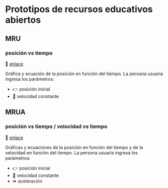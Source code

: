 # Prototipos de recursos educativos abiertos
## MRU
### posición vs tiempo
:link: [enlace](https://glacy.github.io/MRU/)

Gráfica y ecuación de la posición en función del tiempo. La persona usuaria ingresa los parámetros:
- :point_right: posición inicial
- :runner: velocidad constante

## MRUA
### posición vs tiempo / velocidad vs tiempo
:link: [enlace](https://glacy.github.io/MRUA/)

Gráficas y ecuaciones de la posición en función del tiempo y de la velocidad en función del tiempo. La persona usuaria ingresa los parámetros:
- :point_right: posición inicial
- :runner: velocidad constante
- :fast_forward: aceleración


